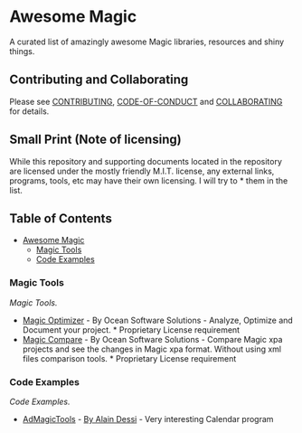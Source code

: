 # Awesome Magic 

A curated list of amazingly awesome Magic libraries, resources and shiny things.

## Contributing and Collaborating
Please see [CONTRIBUTING](https://github.com/leverage-latitude/awesome-magic/blob/master/CONTRIBUTING.md), [CODE-OF-CONDUCT](https://github.com/leverage-latitude/awesome-magic/blob/master/CODE-OF-CONDUCT.md) and [COLLABORATING](https://github.com/leverage-latitude/awesome-magic/blob/master/COLLABORATING.md) for details.

## Small Print (Note of licensing)
While this repository and supporting documents located in the repository are licensed under the mostly friendly M.I.T. license, any external links, programs, tools, etc may have their own licensing. I will try to * them in the list.

## Table of Contents
- [Awesome Magic](#awesome-nagic)
   - [Magic Tools](#magic-tools)
   - [Code Examples](#code-examples)

### Magic Tools
*Magic Tools.*

* [Magic Optimizer](https://www.magic-optimizer.com) - By Ocean Software Solutions - Analyze, Optimize and Document your project. * Proprietary License requirement
* [Magic Compare](https://www.magic-optimizer.com) - By Ocean Software Solutions - Compare Magic xpa projects and see the changes in Magic xpa format. Without using xml files comparison tools. * Proprietary License requirement

### Code Examples
*Code Examples.*

* [AdMagicTools](https://github.com/AlainDessi/AdMagicTools) - [By Alain Dessi](https://www.alain-dessi.com) - Very interesting Calendar program